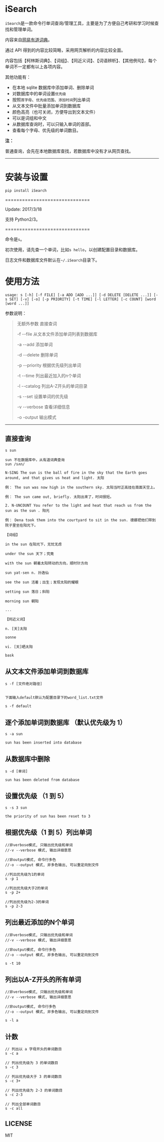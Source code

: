 # iSearch


`iSearch`是一款命令行单词查询/管理工具，主要是为了方便自己考研和学习时候查找和管理单词。


内容来自[网易有道词典](http://dict.youdao.com/)。

通过 API 得到的内容比较简略，采用网页解析的内容比较全面。

内容包括【柯林斯词典】、【词组】、【同近义词】、【词语辨析】、【其他例句】，每个单词不一定都有以上各项内容。

其他功能有：

- 在本地 sqlite 数据库中添加单词、删除单词
- 对数据库中的单词设置`优先级`
- 按照`首字母`、`优先级范围`、`添加时间`列出单词
- 从文本文件中批量添加单词到数据库
- 颜色高亮（也可关闭，方便导出到文本文件）
- 可以是词组和中文
- 从数据库查询时，可以只输入单词的首部。
- 查看每个字母、优先级的单词数目。

**注：**

普通查询，会先在本地数据库查找，若数据库中没有才从网页查找。


---

# 安装与设置

	pip install iSearch

==============================

Update: 2017/3/18

支持 Python2/3。


==============================

命令是`s`。

初次使用，请先查一个单词，比如`s hello`，以创建配置目录和数据库。

日志文件和数据库文件默认在`~/.iSearch`目录下。

# 使用方法

	usage: s [-h] [-f FILE] [-a ADD [ADD ...]] [-d DELETE [DELETE ...]] [-s SET] [-v] [-o] [-p PRIORITY] [-t TIME] [-l LETTER] [-c COUNT] [word [word ...]]


参数说明：
>无额外参数           直接查词
>
>-f     --file       从文本文件添加单词列表到数据库
>
>-a     --add        添加单词
>
>-d     --delete     删除单词
>
>-p     --priority   根据优先级列出单词
>
>-t     --time     列出最近加入的n个单词
>
>-l     --catalog    列出A-Z开头的单词目录
>
>-s     --set        设置单词的优先级
>
>-v     --verbose    查看详细信息
>
>-o      -output     输出模式


---




## 直接查询
```
s sun

sun 不在数据库中，从有道词典查询
sun /sʌn/

N-SING The sun is the ball of fire in the sky that the Earth goes around, and that gives us heat and light. 太阳 

例： The sun was now high in the southern sky. 太阳当时正高挂在南面天空上。 

例： The sun came out, briefly. 太阳出来了，时间很短。 

2. N-UNCOUNT You refer to the light and heat that reach us from the sun as the sun . 阳光 

例： Dena took them into the courtyard to sit in the sun. 德娜把他们带到院子里坐在阳光下。

【词组】

in the sun 在阳光下，无忧无虑

under the sun 天下；究竟

with the sun 朝着太阳转动的方向，顺时针方向

sun yat-sen n. 孙逸仙

see the sun 活着；出生；发现太阳的耀眼

setting sun 落日；斜阳

morning sun 朝阳

...

【同近义词】

n. [天]太阳

sonne

vi. [天]晒太阳

bask
```
## 从文本文件添加单词到数据库
```
s -f [文件绝对路径]


下面输入default默认为配置目录下的word_list.txt文件

s -f default 

```

## 逐个添加单词到数据库 （默认优先级为 1）
```
s -a sun

sun has been inserted into database

```

## 从数据库中删除

```
s -d [单词]

sun has been deleted from database
```

## 设置优先级 （1 到 5）

```
s -s 3 sun

the priority of sun has been reset to 3

```

## 根据优先级（1 到 5）列出单词


```
//非verbose模式, 只输出优先级和单词
//-v --verbose 模式, 输出详细意思 

//非output模式, 命令行多色
//-o --output 模式, 非多色输出, 可以重定向到文件

//列出优先级为1的单词
s -p 1

//列出优先级大于2的单词
s -p 2+

//列出优先级为2-3的单词
s -p 2-3
```

## 列出最近添加的N个单词

```
//非verbose模式, 只输出优先级和单词
//-v --verbose 模式, 输出详细意思

//非output模式, 命令行多色
//-o --output 模式, 非多色输出, 可以重定向到文件

s -t 10
```

## 列出以A-Z开头的所有单词

```
//非verbose模式, 只输出优先级和单词
//-v --verbose 模式, 输出详细意思

//非output模式, 命令行多色
//-o --output 模式, 非多色输出, 可以重定向到文件

s -l a
```

## 计数

```
// 列出以 a 字母开头的单词数目
s -c a

// 列出优先级为 3 的单词数目
s -c 3

// 列出优先级大于 3 的单词数目
s -c 3+

// 列出优先级为 2-3 的单词数目
s -c 2-3

// 列出全部单词数目
s -c all
```

## LICENSE

MIT
